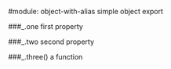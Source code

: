 #module: object-with-alias
simple object export

  
###_.one
first property

  
###_.two
second property

  
###_.three()
a function


